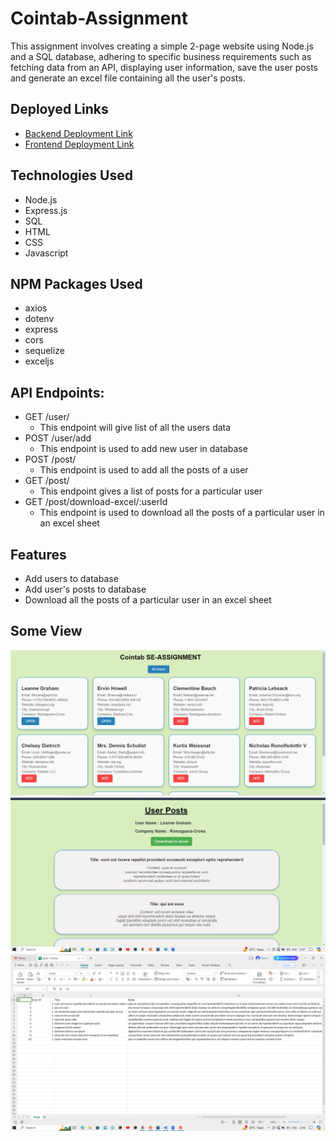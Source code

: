 # Cointab-Assignment

This assignment involves creating a simple 2-page website using Node.js and a SQL database, adhering to specific business requirements such as fetching data from an API, displaying user information, save the user posts and generate an excel file containing all the user's posts.

## Deployed Links
- [Backend Deployment Link](https://cointab-assignment-kko4.onrender.com)
- [Frontend Deployment Link](https://cointab-assignment-five.vercel.app/)


## Technologies Used
- Node.js
- Express.js
- SQL
- HTML
- CSS
- Javascript

## NPM Packages Used
- axios
- dotenv
- express
- cors
- sequelize
- exceljs


## API Endpoints:
- GET /user/
  - This endpoint will give list of all the users data
- POST /user/add
  - This endpoint is used to add new user in database
- POST /post/
   - This endpoint is used to add all the posts of a user
- GET /post/
  - This endpoint gives a list of posts for a particular user
- GET /post/download-excel/:userId
  - This endpoint is used to download all the posts of a particular user in an excel sheet
 
## Features
- Add users to database
- Add user's posts to database
- Download all the posts of a particular user in an excel sheet

## Some View
 <img src="./frontend/assets/Screenshot (402).png">

 <img src="./frontend/assets/Screenshot (403).png">

 <img src="./frontend/assets/Screenshot (404).png">
